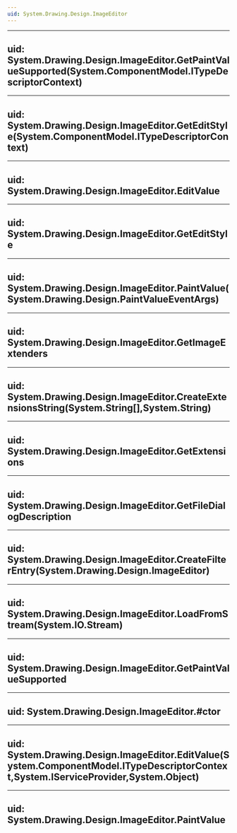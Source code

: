 ```yaml
---
uid: System.Drawing.Design.ImageEditor
---
```


---
uid: System.Drawing.Design.ImageEditor.GetPaintValueSupported(System.ComponentModel.ITypeDescriptorContext)
---

---
uid: System.Drawing.Design.ImageEditor.GetEditStyle(System.ComponentModel.ITypeDescriptorContext)
---

---
uid: System.Drawing.Design.ImageEditor.EditValue
---

---
uid: System.Drawing.Design.ImageEditor.GetEditStyle
---

---
uid: System.Drawing.Design.ImageEditor.PaintValue(System.Drawing.Design.PaintValueEventArgs)
---

---
uid: System.Drawing.Design.ImageEditor.GetImageExtenders
---

---
uid: System.Drawing.Design.ImageEditor.CreateExtensionsString(System.String[],System.String)
---

---
uid: System.Drawing.Design.ImageEditor.GetExtensions
---

---
uid: System.Drawing.Design.ImageEditor.GetFileDialogDescription
---

---
uid: System.Drawing.Design.ImageEditor.CreateFilterEntry(System.Drawing.Design.ImageEditor)
---

---
uid: System.Drawing.Design.ImageEditor.LoadFromStream(System.IO.Stream)
---

---
uid: System.Drawing.Design.ImageEditor.GetPaintValueSupported
---

---
uid: System.Drawing.Design.ImageEditor.#ctor
---

---
uid: System.Drawing.Design.ImageEditor.EditValue(System.ComponentModel.ITypeDescriptorContext,System.IServiceProvider,System.Object)
---

---
uid: System.Drawing.Design.ImageEditor.PaintValue
---
